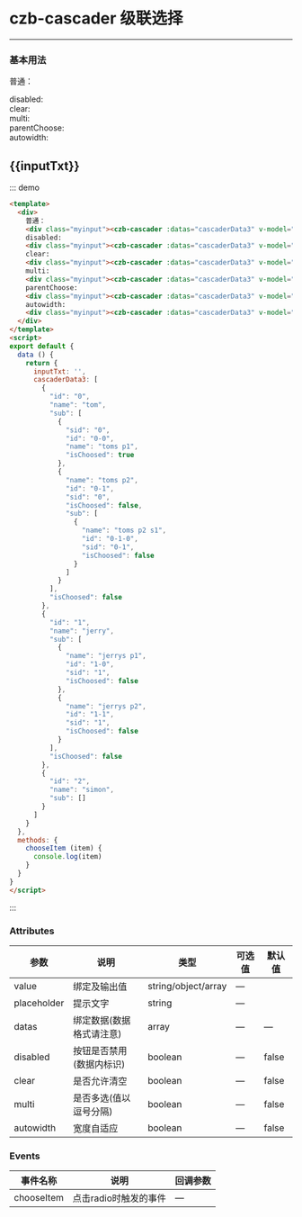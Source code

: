 <script>
export default {
  data () {
    return {
      inputTxt: '',
      cascaderData3: [
        {
          "id": "0",
          "name": "tom",
          "sub": [
            {
              "sid": "0",
              "id": "0-0",
              "name": "toms p1",
              "isChoosed": true
            },
            {
              "name": "toms p2",
              "id": "0-1",
              "sid": "0",
              "isChoosed": false,
              "sub": [
                {
                  "name": "toms p2 s1",
                  "id": "0-1-0",
                  "sid": "0-1",
                  "isChoosed": false
                }
              ]
            }
          ],
          "isChoosed": false
        },
        {
          "id": "1",
          "name": "jerry",
          "sub": [
            {
              "name": "jerrys p1",
              "id": "1-0",
              "sid": "1",
              "isChoosed": false
            },
            {
              "name": "jerrys p2",
              "id": "1-1",
              "sid": "1",
              "isChoosed": false
            }
          ],
          "isChoosed": false
        },
        {
          "id": "2",
          "name": "simon",
          "sub": []
        }
      ]
    }
  },
  methods: {
    chooseItem (item) {
      console.log(item)
    }
  }
}
</script>

# czb-cascader 级联选择
----
### 基本用法
普通：
<div class="myinput"><czb-cascader :datas="cascaderData3" v-model="inputTxt"  placeholder="请选择" @chooseItem="chooseItem"></czb-cascader></div>
disabled:
<div class="myinput"><czb-cascader :datas="cascaderData3" v-model="inputTxt"  placeholder="请选择" :disabled="true"></czb-cascader></div>
clear:
<div class="myinput"><czb-cascader :datas="cascaderData3" v-model="inputTxt"  placeholder="请选择" :clear="true"></czb-cascader></div>
multi:
<div class="myinput"><czb-cascader :datas="cascaderData3" v-model="inputTxt"  placeholder="请选择" :multi="true" :clear="true" @chooseItem="chooseItem"></czb-cascader></div>
parentChoose:
<div class="myinput"><czb-cascader :datas="cascaderData3" v-model="inputTxt"  placeholder="请选择" @chooseItem="chooseItem" :parentChoose="true"></czb-cascader></div>
autowidth:
<div class="myinput"><czb-cascader :datas="cascaderData3" v-model="inputTxt"  placeholder="请选择" @chooseItem="chooseItem" :autowidth="true"></czb-cascader></div>

## {{inputTxt}}



::: demo
```html
<template>
  <div>
    普通：
    <div class="myinput"><czb-cascader :datas="cascaderData3" v-model="inputTxt"  placeholder="请选择" @chooseItem="chooseItem"></czb-cascader></div>
    disabled:
    <div class="myinput"><czb-cascader :datas="cascaderData3" v-model="inputTxt"  placeholder="请选择" :disabled="true"></czb-cascader></div>
    clear:
    <div class="myinput"><czb-cascader :datas="cascaderData3" v-model="inputTxt"  placeholder="请选择" :clear="true"></czb-cascader></div>
    multi:
    <div class="myinput"><czb-cascader :datas="cascaderData3" v-model="inputTxt"  placeholder="请选择" :multi="true" :clear="true" @chooseItem="chooseItem"></czb-cascader></div>
    parentChoose:
    <div class="myinput"><czb-cascader :datas="cascaderData3" v-model="inputTxt"  placeholder="请选择" @chooseItem="chooseItem" :parentChoose="true"></czb-cascader></div>
    autowidth:
    <div class="myinput"><czb-cascader :datas="cascaderData3" v-model="inputTxt"  placeholder="请选择" @chooseItem="chooseItem" :autowidth="true"></czb-cascader></div>
  </div>
</template>
<script>
export default {
  data () {
    return {
      inputTxt: '',
      cascaderData3: [
        {
          "id": "0",
          "name": "tom",
          "sub": [
            {
              "sid": "0",
              "id": "0-0",
              "name": "toms p1",
              "isChoosed": true
            },
            {
              "name": "toms p2",
              "id": "0-1",
              "sid": "0",
              "isChoosed": false,
              "sub": [
                {
                  "name": "toms p2 s1",
                  "id": "0-1-0",
                  "sid": "0-1",
                  "isChoosed": false
                }
              ]
            }
          ],
          "isChoosed": false
        },
        {
          "id": "1",
          "name": "jerry",
          "sub": [
            {
              "name": "jerrys p1",
              "id": "1-0",
              "sid": "1",
              "isChoosed": false
            },
            {
              "name": "jerrys p2",
              "id": "1-1",
              "sid": "1",
              "isChoosed": false
            }
          ],
          "isChoosed": false
        },
        {
          "id": "2",
          "name": "simon",
          "sub": []
        }
      ]
    }
  },
  methods: {
    chooseItem (item) {
      console.log(item)
    }
  }
}
</script>
```
:::
### Attributes
| 参数      | 说明                                 | 类型      | 可选值       | 默认值   |
|---------- |------------------------------------ |---------- |------------- |-------- |
|value	  | 绑定及输出值    |	string/object/array   | —   ||
|placeholder	  | 提示文字    |	string   | —   ||
|datas	  | 绑定数据(数据格式请注意)    |	array   | —   |—|
|disabled	    | 按钮是否禁用(数据内标识)    |	boolean   | —   |false |
|clear	    | 是否允许清空   |	boolean   | —   |false |
|multi	  | 是否多选(值以逗号分隔)    |	boolean   | —   |false |
|autowidth	    | 宽度自适应   |	boolean   | —   |false|
### Events
| 事件名称      | 说明       | 回调参数   |
|------------- |----------- |---------  |
|chooseItem    |点击radio时触发的事件| —  |
